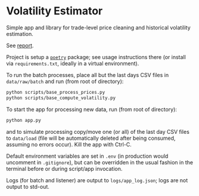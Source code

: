 # Volatility Estimator

Simple app and library for trade-level price cleaning and historical volatility estimation.

See [report](report/report.pdf).

Project is setup a [`poetry`](python-poetry.org/) package; see usage instructions there (or install
via `requirements.txt`, ideally in a virtual environment).

To run the batch processes, place all but the last days CSV files in `data/raw/batch` and run
(from root of directory):

```bash
python scripts/base_process_prices.py
python scripts/base_compute_volatility.py
```

To start the app for processing new data, run (from root of directory):

```bash
python app.py
```

and to simulate processing copy/move one (or all) of the last day CSV files to `data/load` (file
will be automatically deleted after being consumed, assuming no errors occur). Kill the app with
Ctrl-C.

Default environment variables are set in `.env` (in production would uncomment in `.gitignore`),
but can be overridden in the usual fashion in the terminal before or during script/app invocation.

Logs (for batch and listener) are output to `logs/app_log.json`; logs are not output to std-out.
